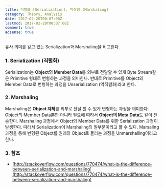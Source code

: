 ```yaml
---
title: 직렬화 (Serialization), 마샬링 (Marshaling)
category: Theory, Analysis
date: 2017-02-20T00:07:00Z
lastmod: 2017-02-20T00:07:00Z
comment: true
adsense: true
---
```


유사 의미를 갖고 있는 Serialization과 Marshaling을 비교한다. 

### 1. Serialization (직렬화)

Serialization는 **Object의 Member Data**를 외부로 전달할 수 있게 Byte Stream같은 Primitive 형태로 변형하는 과정을 의미한다. 반대로 Primitive를 Object의 Member Data로 변형하는 과정을 Unserialization (역직렬화)라고 한다.

### 2. Marshaling

Marshaling은 **Object 자체**를 외부로 전달 할 수 있게 변형하는 과정을 의미한다. Object의 Member Data뿐만 아니라 필요에 따라서 **Object의 Meta Data**도 같이 전송한다. Marshaling 과정에서 Object의 Member Data를 위한 Serialization 과정이 발생한다. 따라서 Serialization이 Marshaling의 일부분이라고 할 수 있다. Marsaling 과정을 통해 변형된 Object를 원래의 Object로 돌리는 과정을 Unmarshalling이라고 한다.

### 3. 참조

* [http://stackoverflow.com/questions/770474/what-is-the-difference-between-serialization-and-marshaling](http://stackoverflow.com/questions/770474/what-is-the-difference-between-serialization-and-marshaling)
